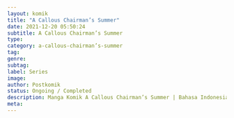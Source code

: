 ```yaml
---
layout: komik
title: "A Callous Chairman’s Summer"
date: 2021-12-20 05:50:24
subtitle: A Callous Chairman’s Summer
type: 
category: a-callous-chairman’s-summer
tag: 
genre: 
subtag: 
label: Series
image: 
author: Postkomik
status: Ongoing / Completed
description: Manga Komik A Callous Chairman’s Summer | Bahasa Indonesia
meta: 
---
```

